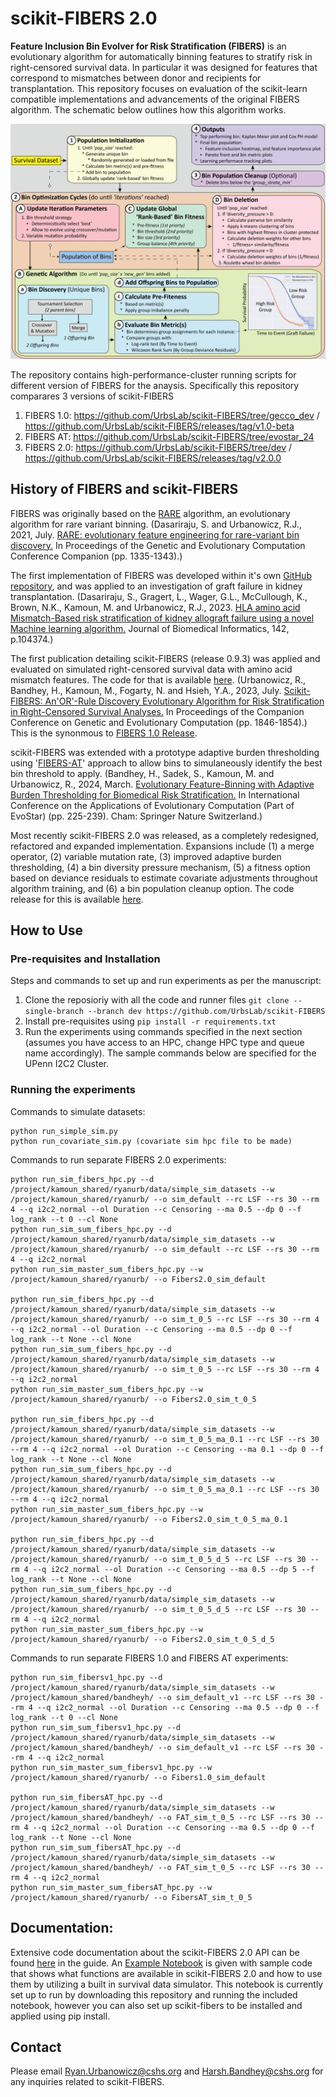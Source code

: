 # scikit-FIBERS 2.0

**Feature Inclusion Bin Evolver for Risk Stratification (FIBERS)** is an evolutionary algorithm for automatically binning features to stratify risk in right-censored survival data. In particular it was designed for features that correspond to mismatches between donor and recipients for transplantation. This repository focuses on evaluation of the scikit-learn compatible implementations and advancements of the original FIBERS algorithm. The schematic below outlines how this algorithm works.

![alttext](https://github.com/UrbsLab/scikit-FIBERS/blob/main/Pictures/FIBERS2.0_paper_vertical_color.png?raw=true)

The repository contains high-performance-cluster running scripts for different version of FIBERS for the anaysis.
Specifically this repository comparares 3 versions of scikit-FIBERS
1. FIBERS 1.0: https://github.com/UrbsLab/scikit-FIBERS/tree/gecco_dev / https://github.com/UrbsLab/scikit-FIBERS/releases/tag/v1.0-beta
2. FIBERS AT: https://github.com/UrbsLab/scikit-FIBERS/tree/evostar_24
3. FIBERS 2.0: https://github.com/UrbsLab/scikit-FIBERS/tree/dev / https://github.com/UrbsLab/scikit-FIBERS/releases/tag/v2.0.0

## History of FIBERS and scikit-FIBERS
FIBERS was originally based on the [RARE](https://github.com/UrbsLab/RARE) algorithm, an evolutionary algorithm for rare variant binning. (Dasariraju, S. and Urbanowicz, R.J., 2021, July. [RARE: evolutionary feature engineering for rare-variant bin discovery.](https://dl.acm.org/doi/abs/10.1145/3449726.3463174?casa_token=0MRY0eLfZW0AAAAA:PD75rM0SB_V37prY2Ey1CPCu5twUrWMoPn5C6tD9sBRuQy5TJ_TeqhzWwmvp41gbrsPtQerZpPI56A) In Proceedings of the Genetic and Evolutionary Computation Conference Companion (pp. 1335-1343).)

The first implementation of FIBERS was developed within it's own [GitHub repository](https://github.com/UrbsLab/FIBERS), and was applied to an investigation of graft failure in kidney transplantation. (Dasariraju, S., Gragert, L., Wager, G.L., McCullough, K., Brown, N.K., Kamoun, M. and Urbanowicz, R.J., 2023. [HLA amino acid Mismatch-Based risk stratification of kidney allograft failure using a novel Machine learning algorithm.](https://www.sciencedirect.com/science/article/pii/S1532046423000953?casa_token=HP4rI5N9iFkAAAAA:-NgwMAlLUWlvLzzBHU9qz08mv-evC19YxIsFH5RTiGpSiXEd-uBuOkfZbuBShTwstT50vDnIsrM) Journal of Biomedical Informatics, 142, p.104374.)

The first publication detailing scikit-FIBERS (release 0.9.3) was applied and evaluated on simulated right-censored survival data with amino acid mismatch features.
The code for that is available [here](https://github.com/UrbsLab/scikit-FIBERS/tree/gecco_dev). (Urbanowicz, R., Bandhey, H., Kamoun, M., Fogarty, N. and Hsieh, Y.A., 2023, July. [Scikit-FIBERS: An'OR'-Rule Discovery Evolutionary Algorithm for Risk Stratification in Right-Censored Survival Analyses.](https://dl.acm.org/doi/abs/10.1145/3583133.3596393?casa_token=jZEPXXznvuUAAAAA:IdV4u-Q07p8_AEfvnTtLpBJePZzmdR2DsImvtpN0z2mge0tgLwqutEF18q74afpj9pOnQ8OnlxPKjw) In Proceedings of the Companion Conference on Genetic and Evolutionary Computation (pp. 1846-1854).) This is the synonmous to [FIBERS 1.0 Release](https://github.com/UrbsLab/scikit-FIBERS/releases/tag/v1.0-beta).

scikit-FIBERS was extended with a prototype adaptive burden thresholding using '[FIBERS-AT](https://github.com/UrbsLab/scikit-FIBERS/tree/evostar_24)' approach to allow bins to simulaneously identify the best bin threshold to apply. (Bandhey, H., Sadek, S., Kamoun, M. and Urbanowicz, R., 2024, March. [Evolutionary Feature-Binning with Adaptive Burden Thresholding for Biomedical Risk Stratification.](https://link.springer.com/chapter/10.1007/978-3-031-56855-8_14) In International Conference on the Applications of Evolutionary Computation (Part of EvoStar) (pp. 225-239). Cham: Springer Nature Switzerland.)

Most recently scikit-FIBERS 2.0 was released, as a completely redesigned, refactored and expanded implementation. Expansions include (1) a merge operator, (2) variable mutation rate, (3) improved adaptive burden thresholding, (4) a bin diversity pressure mechanism, (5) a fitness option based on deviance residuals to estimate covariate adjustments throughout  algorithm training, and (6) a bin population cleanup option. The code release for this is available [here](https://github.com/UrbsLab/scikit-FIBERS/releases/tag/v2.0.0).

<!-- Urbanowicz, R., Bandhey, H., McCullough, K., Chang, A., Gragert, L., Brown, N., Kamoun, M., 2024, April. FIBERS 2.0: Evolutionary Feature Binning For Biomedical Risk Stratification in Right-Censored Survival Analyses With Covariates. -->

## How to Use

### Pre-requisites and Installation

Steps and commands to set up and run experiments as per the manuscript:
1. Clone the reposioriy with all the code and runner files `git clone --single-branch --branch dev https://github.com/UrbsLab/scikit-FIBERS`
2. Install pre-requisites using `pip install -r requirements.txt`
3. Run the experiments using commands specified in the next section (assumes you have access to an HPC, change HPC type and queue name accordingly). The sample commands below are specified for the UPenn I2C2 Cluster.

### Running the experiments

Commands to simulate datasets:
```
python run_simple_sim.py
python run_covariate_sim.py (covariate sim hpc file to be made)
```

Commands to run separate FIBERS 2.0 experiments:
```
python run_sim_fibers_hpc.py --d /project/kamoun_shared/ryanurb/data/simple_sim_datasets --w /project/kamoun_shared/ryanurb/ --o sim_default --rc LSF --rs 30 --rm 4 --q i2c2_normal --ol Duration --c Censoring --ma 0.5 --dp 0 --f log_rank --t 0 --cl None
python run_sim_sum_fibers_hpc.py --d /project/kamoun_shared/ryanurb/data/simple_sim_datasets --w /project/kamoun_shared/ryanurb/ --o sim_default --rc LSF --rs 30 --rm 4 --q i2c2_normal
python run_sim_master_sum_fibers_hpc.py --w /project/kamoun_shared/ryanurb/ --o Fibers2.0_sim_default

python run_sim_fibers_hpc.py --d /project/kamoun_shared/ryanurb/data/simple_sim_datasets --w /project/kamoun_shared/ryanurb/ --o sim_t_0_5 --rc LSF --rs 30 --rm 4 --q i2c2_normal --ol Duration --c Censoring --ma 0.5 --dp 0 --f log_rank --t None --cl None
python run_sim_sum_fibers_hpc.py --d /project/kamoun_shared/ryanurb/data/simple_sim_datasets --w /project/kamoun_shared/ryanurb/ --o sim_t_0_5 --rc LSF --rs 30 --rm 4 --q i2c2_normal
python run_sim_master_sum_fibers_hpc.py --w /project/kamoun_shared/ryanurb/ --o Fibers2.0_sim_t_0_5

python run_sim_fibers_hpc.py --d /project/kamoun_shared/ryanurb/data/simple_sim_datasets --w /project/kamoun_shared/ryanurb/ --o sim_t_0_5_ma_0.1 --rc LSF --rs 30 --rm 4 --q i2c2_normal --ol Duration --c Censoring --ma 0.1 --dp 0 --f log_rank --t None --cl None
python run_sim_sum_fibers_hpc.py --d /project/kamoun_shared/ryanurb/data/simple_sim_datasets --w /project/kamoun_shared/ryanurb/ --o sim_t_0_5_ma_0.1 --rc LSF --rs 30 --rm 4 --q i2c2_normal
python run_sim_master_sum_fibers_hpc.py --w /project/kamoun_shared/ryanurb/ --o Fibers2.0_sim_t_0_5_ma_0.1

python run_sim_fibers_hpc.py --d /project/kamoun_shared/ryanurb/data/simple_sim_datasets --w /project/kamoun_shared/ryanurb/ --o sim_t_0_5_d_5 --rc LSF --rs 30 --rm 4 --q i2c2_normal --ol Duration --c Censoring --ma 0.5 --dp 5 --f log_rank --t None --cl None
python run_sim_sum_fibers_hpc.py --d /project/kamoun_shared/ryanurb/data/simple_sim_datasets --w /project/kamoun_shared/ryanurb/ --o sim_t_0_5_d_5 --rc LSF --rs 30 --rm 4 --q i2c2_normal
python run_sim_master_sum_fibers_hpc.py --w /project/kamoun_shared/ryanurb/ --o Fibers2.0_sim_t_0_5_d_5
```

Commands to run separate FIBERS 1.0 and FIBERS AT experiments:
```
python run_sim_fibersv1_hpc.py --d /project/kamoun_shared/ryanurb/data/simple_sim_datasets --w /project/kamoun_shared/bandheyh/ --o sim_default_v1 --rc LSF --rs 30 --rm 4 --q i2c2_normal --ol Duration --c Censoring --ma 0.5 --dp 0 --f log_rank --t 0 --cl None
python run_sim_sum_fibersv1_hpc.py --d /project/kamoun_shared/ryanurb/data/simple_sim_datasets --w /project/kamoun_shared/bandheyh/ --o sim_default_v1 --rc LSF --rs 30 --rm 4 --q i2c2_normal
python run_sim_master_sum_fibersv1_hpc.py --w /project/kamoun_shared/ryanurb/ --o Fibers1.0_sim_default

python run_sim_fibersAT_hpc.py --d /project/kamoun_shared/ryanurb/data/simple_sim_datasets --w /project/kamoun_shared/bandheyh/ --o FAT_sim_t_0_5 --rc LSF --rs 30 --rm 4 --q i2c2_normal --ol Duration --c Censoring --ma 0.5 --dp 0 --f log_rank --t None --cl None
python run_sim_sum_fibersAT_hpc.py --d /project/kamoun_shared/ryanurb/data/simple_sim_datasets --w /project/kamoun_shared/bandheyh/ --o FAT_sim_t_0_5 --rc LSF --rs 30 --rm 4 --q i2c2_normal
python run_sim_master_sum_fibersAT_hpc.py --w /project/kamoun_shared/ryanurb/ --o FibersAT_sim_t_0_5
```

## Documentation:
Extensive code documentation about the scikit-FIBERS 2.0 API can be found [here](https://urbslab.github.io/scikit-FIBERS/skfibers.html) in the guide.
An [Example Notebook](FIBERS_Survival_Demo.ipynb) is given with sample code that shows what functions are available
in scikit-FIBERS 2.0 and how to use them by utilizing a built in survival data simulator. This notebook is currently set up to run by downloading this repository and running the included notebook, however you can also set up scikit-fibers to be installed and applied using pip install.

## Contact
Please email Ryan.Urbanowicz@cshs.org and Harsh.Bandhey@cshs.org for any
inquiries related to scikit-FIBERS.

